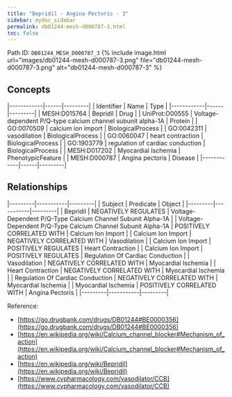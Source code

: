 ```yaml
---
title: "Bepridil - Angina Pectoris - 3"
sidebar: mydoc_sidebar
permalink: db01244-mesh-d000787-3.html
toc: false 
---
```



Path ID: `DB01244_MESH_D000787_3`
{% include image.html url="images/db01244-mesh-d000787-3.png" file="db01244-mesh-d000787-3.png" alt="db01244-mesh-d000787-3" %}

## Concepts

|------------|------|---------|
| Identifier | Name | Type    |
|------------|------|---------|
| MESH:D015764 | Bepridil | Drug |
| UniProt:O00555 | Voltage-dependent P/Q-type calcium channel subunit alpha-1A | Protein |
| GO:0070509 | calcium ion import | BiologicalProcess |
| GO:0042311 | vasodilation | BiologicalProcess |
| GO:0060047 | heart contraction | BiologicalProcess |
| GO:1903779 | regulation of cardiac conduction | BiologicalProcess |
| MESH:D017202 | Myocardial Ischemia | PhenotypicFeature |
| MESH:D000787 | Angina pectoris | Disease |
|------------|------|---------|

## Relationships

|---------|-----------|---------|
| Subject | Predicate | Object  |
|---------|-----------|---------|
| Bepridil | NEGATIVELY REGULATES | Voltage-Dependent P/Q-Type Calcium Channel Subunit Alpha-1A |
| Voltage-Dependent P/Q-Type Calcium Channel Subunit Alpha-1A | POSITIVELY CORRELATED WITH | Calcium Ion Import |
| Calcium Ion Import | NEGATIVELY CORRELATED WITH | Vasodilation |
| Calcium Ion Import | POSITIVELY REGULATES | Heart Contraction |
| Calcium Ion Import | POSITIVELY REGULATES | Regulation Of Cardiac Conduction |
| Vasodilation | NEGATIVELY CORRELATED WITH | Myocardial Ischemia |
| Heart Contraction | NEGATIVELY CORRELATED WITH | Myocardial Ischemia |
| Regulation Of Cardiac Conduction | NEGATIVELY CORRELATED WITH | Myocardial Ischemia |
| Myocardial Ischemia | POSITIVELY CORRELATED WITH | Angina Pectoris |
|---------|-----------|---------|

Reference: 
  - [https://go.drugbank.com/drugs/DB01244#BE0000356](https://go.drugbank.com/drugs/DB01244#BE0000356)
  - [https://en.wikipedia.org/wiki/Calcium_channel_blocker#Mechanism_of_action](https://en.wikipedia.org/wiki/Calcium_channel_blocker#Mechanism_of_action)
  - [https://en.wikipedia.org/wiki/Bepridil](https://en.wikipedia.org/wiki/Bepridil)
  - [https://www.cvpharmacology.com/vasodilator/CCB](https://www.cvpharmacology.com/vasodilator/CCB)
